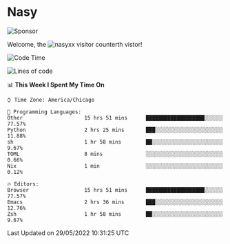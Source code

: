 # Nasy

<!--
<p align="center">
<img height="200" src="https://github-readme-stats.vercel.app/api?username=nasyxx&count_private=true&show_icons=true&theme=dracula&include_all_commits=true"/>
<img height="200" src="https://github-readme-stats.vercel.app/api/top-langs/?username=nasyxx&theme=dracula&hide=html,jupyter+notebook&count_private=true&show_icons=true"/>
</p>

  
----------------
-->

![Sponsor](https://img.shields.io/static/v1.svg?label=Sponsor&message=%E2%9D%A4&logo=GitHub&style=flat&color=pink)
 
Welcome, the ![nasyxx visitor counter](https://count.getloli.com/get/@nasyxx?theme=rule34)th vistor!
 
<!--START_SECTION:waka-->
![Code Time](http://img.shields.io/badge/Code%20Time-2%2C426%20hrs%201%20min-blue)

![Lines of code](https://img.shields.io/badge/From%20Hello%20World%20I%27ve%20Written-5%20Million%20lines%20of%20code-blue)

📊 **This Week I Spent My Time On** 

```text
⌚︎ Time Zone: America/Chicago

💬 Programming Languages: 
Other                    15 hrs 51 mins      ███████████████████░░░░░░   77.57% 
Python                   2 hrs 25 mins       ███░░░░░░░░░░░░░░░░░░░░░░   11.88% 
sh                       1 hr 58 mins        ██░░░░░░░░░░░░░░░░░░░░░░░   9.67% 
TOML                     8 mins              ░░░░░░░░░░░░░░░░░░░░░░░░░   0.66% 
Nix                      1 min               ░░░░░░░░░░░░░░░░░░░░░░░░░   0.12%

🔥 Editors: 
Browser                  15 hrs 51 mins      ███████████████████░░░░░░   77.57% 
Emacs                    2 hrs 36 mins       ███░░░░░░░░░░░░░░░░░░░░░░   12.76% 
Zsh                      1 hr 58 mins        ██░░░░░░░░░░░░░░░░░░░░░░░   9.67%

```


 Last Updated on 29/05/2022 10:31:25 UTC
<!--END_SECTION:waka-->

<!-- ![visitors](https://visitor-badge.laobi.icu/badge?page_id=nasyxx.nasyxx) -->
